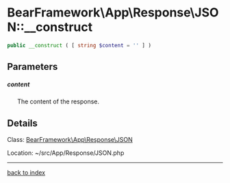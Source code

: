 # BearFramework\App\Response\JSON::__construct

```php
public __construct ( [ string $content = '' ] )
```

## Parameters

##### content

&nbsp;&nbsp;&nbsp;&nbsp;&nbsp;&nbsp;The content of the response.

## Details

Class: [BearFramework\App\Response\JSON](bearframework.app.response.json.class.md)

Location: ~/src/App/Response/JSON.php

---

[back to index](index.md)

